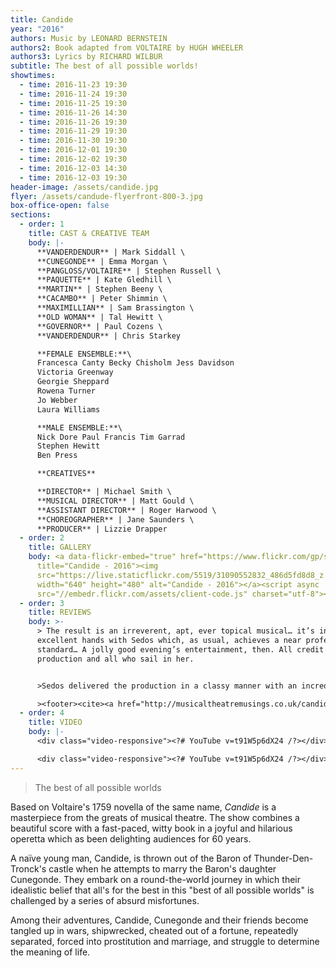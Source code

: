 ```yaml
---
title: Candide
year: "2016"
authors: Music by LEONARD BERNSTEIN
authors2: Book adapted from VOLTAIRE by HUGH WHEELER
authors3: Lyrics by RICHARD WILBUR
subtitle: The best of all possible worlds!
showtimes:
  - time: 2016-11-23 19:30
  - time: 2016-11-24 19:30
  - time: 2016-11-25 19:30
  - time: 2016-11-26 14:30
  - time: 2016-11-26 19:30
  - time: 2016-11-29 19:30
  - time: 2016-11-30 19:30
  - time: 2016-12-01 19:30
  - time: 2016-12-02 19:30
  - time: 2016-12-03 14:30
  - time: 2016-12-03 19:30
header-image: /assets/candide.jpg
flyer: /assets/candude-flyerfront-800-3.jpg
box-office-open: false
sections:
  - order: 1
    title: CAST & CREATIVE TEAM
    body: |-
      **VANDERDENDUR** | Mark Siddall \
      **CUNEGONDE** | Emma Morgan \
      **PANGLOSS/VOLTAIRE** | Stephen Russell \
      **PAQUETTE** | Kate Gledhill \
      **MARTIN** | Stephen Beeny \
      **CACAMBO** | Peter Shimmin \
      **MAXIMILLIAN** | Sam Brassington \
      **OLD WOMAN** | Tal Hewitt \
      **GOVERNOR** | Paul Cozens \
      **VANDERDENDUR** | Chris Starkey

      **FEMALE ENSEMBLE:**\
      Francesca Canty Becky Chisholm Jess Davidson
      Victoria Greenway
      Georgie Sheppard
      Rowena Turner
      Jo Webber
      Laura Williams

      **MALE ENSEMBLE:**\
      Nick Dore Paul Francis Tim Garrad
      Stephen Hewitt
      Ben Press

      **CREATIVES**

      **DIRECTOR** | Michael Smith \
      **MUSICAL DIRECTOR** | Matt Gould \
      **ASSISTANT DIRECTOR** | Roger Harwood \
      **CHOREOGRAPHER** | Jane Saunders \
      **PRODUCER** | Lizzie Drapper
  - order: 2
    title: GALLERY
    body: <a data-flickr-embed="true" href="https://www.flickr.com/gp/sedos/28s7t4"
      title="Candide - 2016"><img
      src="https://live.staticflickr.com/5519/31090552832_486d5fd8d8_z.jpg"
      width="640" height="480" alt="Candide - 2016"></a><script async
      src="//embedr.flickr.com/assets/client-code.js" charset="utf-8"></script>
  - order: 3
    title: REVIEWS
    body: >-
      > The result is an irreverent, apt, ever topical musical… it’s in
      excellent hands with Sedos which, as usual, achieves a near professional
      standard… A jolly good evening’s entertainment, then. All credit to this
      production and all who sail in her.


      >Sedos delivered the production in a classy manner with an incredibly strong cast in everything from their characterisation to music and a strong visual feast for the eyes.

      ><footer><cite><a href="http://musicaltheatremusings.co.uk/candide">Candide, 2016, Musical Theatre Musings</a></cite></footer>
  - order: 4
    title: VIDEO
    body: |-
      <div class="video-responsive"><?# YouTube v=t91W5p6dX24 /?></div>

      <div class="video-responsive"><?# YouTube v=t91W5p6dX24 /?></div>
---
```

>The best of all possible worlds
><footer><cite></cite></footer>

Based on Voltaire's 1759 novella of the same name, *Candide* is a masterpiece from the greats of musical theatre. The show combines a beautiful score with a fast-paced, witty book in a joyful and hilarious operetta which as been delighting audiences for 60 years.

A naïve young man, Candide, is thrown out of the Baron of Thunder-Den-Tronck's castle when he attempts to marry the Baron's daughter Cunegonde. They embark on a round-the-world journey in which their idealistic belief that all's for the best in this "best of all possible worlds" is challenged by a series of absurd misfortunes.

Among their adventures, Candide, Cunegonde and their friends become tangled up in wars, shipwrecked, cheated out of a fortune, repeatedly separated, forced into prostitution and marriage, and struggle to determine the meaning of life.